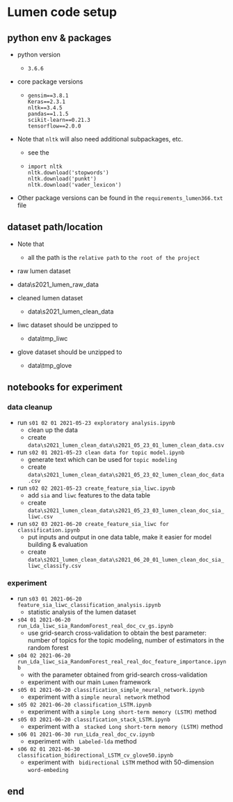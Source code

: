 # Lumen code setup

## python env & packages

- python version

  - `3.6.6`

- core package versions

  - ```
    gensim==3.8.1
    Keras==2.3.1
    nltk==3.4.5
    pandas==1.1.5
    scikit-learn==0.21.3
    tensorflow==2.0.0
    ```

- Note that `nltk` will also need additional subpackages, etc.

  - see the

  - ```
    import nltk
    nltk.download('stopwords')
    nltk.download('punkt')
    nltk.download('vader_lexicon')
    ```

- Other package versions can be found in the `requirements_lumen366.txt` file

## dataset path/location

- Note that

  - all the path is the `relative path` to `the root of the project`

- raw lumen dataset
- data\s2021_lumen_raw_data
- cleaned lumen dataset
  - data\s2021_lumen_clean_data
- liwc dataset should be unzipped to
  - data\tmp_liwc
- glove dataset should be unzipped to
  - data\tmp_glove

## notebooks for experiment

### data cleanup

- run `s01 02 01 2021-05-23 exploratory analysis.ipynb`
  - clean up the data
  - create `data\s2021_lumen_clean_data\s2021_05_23_01_lumen_clean_data.csv`
- run `s02 01 2021-05-23 clean data for topic model.ipynb`
  - generate text which can be used for `topic modeling`
  - create `data\s2021_lumen_clean_data\s2021_05_23_02_lumen_clean_doc_data.csv`
- run `s02 02 2021-05-23 create_feature_sia_liwc.ipynb`
  - add `sia` and `liwc` features to the data table
  - create `data\s2021_lumen_clean_data\s2021_05_23_03_lumen_clean_doc_sia_liwc.csv`
- run `s02 03 2021-06-20 create_feature_sia_liwc for classification.ipynb`
  - put inputs and output in one data table, make it easier for model building & evaluation
  - create `data\s2021_lumen_clean_data\s2021_06_20_01_lumen_clean_doc_sia_liwc_classify.csv`

### experiment

- run `s03 01 2021-06-20 feature_sia_liwc_classification_analysis.ipynb`
  - statistic analysis of the lumen dataset
- `s04 01 2021-06-20 run_Lda_liwc_sia_RandomForest_real_doc_cv_gs.ipynb`
  - use grid-search cross-validation to obtain the best parameter: number of topics for the topic modeling, number of estimators in the random forest
- `s04 02 2021-06-20 run_Lda_liwc_sia_RandomForest_real_real_doc_feature_importance.ipynb`
  - with the parameter obtained from grid-search cross-validation
  - experiment with our main `Lumen` framework
- `s05 01 2021-06-20 classification_simple_neural_network.ipynb`
  - experiment with a `simple neural network` method
- `s05 02 2021-06-20 classification_LSTM.ipynb`
  - experiment with a `simple Long short-term memory (LSTM)` method
- `s05 03 2021-06-20 classification_stack_LSTM.ipynb`
  - experiment with a ` stacked Long short-term memory (LSTM)` method
- `s06 01 2021-06-30 run_LLda_real_doc_cv.ipynb`
  - experiment with ` Labeled-lda` method
- `s06 02 01 2021-06-30 classification_bidirectional_LSTM_cv_glove50.ipynb`
  - experiment with ` bidirectional LSTM` method with 50-dimension `word-embeding`

## end
